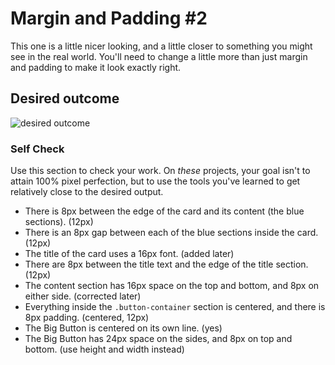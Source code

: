 # Margin and Padding #2

This one is a little nicer looking, and a little closer to something you might see in the real world. You'll need to change a little more than just margin and padding to make it look exactly right.

## Desired outcome
![desired outcome](./desired-outcome.png)

### Self Check
Use this section to check your work. On _these_ projects, your goal isn't to attain 100% pixel perfection, but to use the tools you've learned to get relatively close to the desired output.

- There is 8px between the edge of the card and its content (the blue sections). (12px)
- There is an 8px gap between each of the blue sections inside the card. (12px)
- The title of the card uses a 16px font. (added later)
- There are 8px between the title text and the edge of the title section. (12px)
- The content section has 16px space on the top and bottom, and 8px on either side. (corrected later)
- Everything inside the `.button-container` section is centered, and there is 8px padding. (centered, 12px)
- The Big Button is centered on its own line. (yes)
- The Big Button has 24px space on the sides, and 8px on top and bottom. (use height and width instead)

